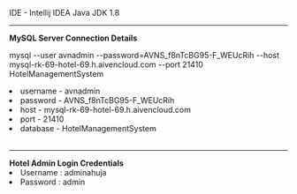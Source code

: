 IDE - Intellij IDEA
Java JDK 1.8
<br>
<hr>

<b>MySQL Server Connection Details</b>

mysql --user avnadmin --password=AVNS_f8nTcBG95-F_WEUcRih --host mysql-rk-69-hotel-69.h.aivencloud.com --port 21410 HotelManagementSystem

<li>username - avnadmin</li>
<li>password - AVNS_f8nTcBG95-F_WEUcRih</li>
<li>host - mysql-rk-69-hotel-69.h.aivencloud.com</li>
<li>port - 21410</li>
<li>database - HotelManagementSystem</li>
<br>
<hr>
<b>Hotel Admin Login Credentials</b>
<li>Username : adminahuja</li>
<li>Password : admin</li>
